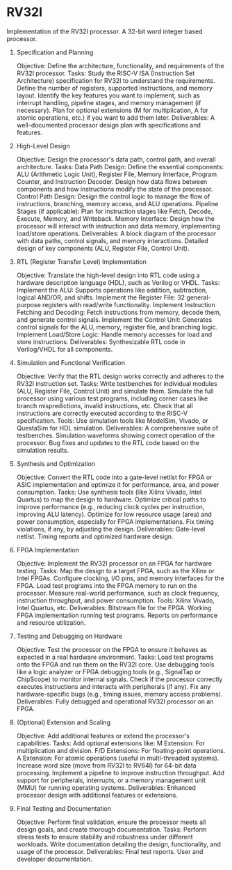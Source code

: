 # RV32I
Implementation of the RV32I processor. A 32-bit word integer based processor.

1. Specification and Planning

    Objective: Define the architecture, functionality, and requirements of the RV32I processor.
    Tasks:
        Study the RISC-V ISA (Instruction Set Architecture) specification for RV32I to understand the requirements.
        Define the number of registers, supported instructions, and memory layout.
        Identify the key features you want to implement, such as interrupt handling, pipeline stages, and memory management (if necessary).
        Plan for optional extensions (M for multiplication, A for atomic operations, etc.) if you want to add them later.
    Deliverables:
        A well-documented processor design plan with specifications and features.

2. High-Level Design

    Objective: Design the processor's data path, control path, and overall architecture.
    Tasks:
        Data Path Design:
            Define the essential components: ALU (Arithmetic Logic Unit), Register File, Memory Interface, Program Counter, and Instruction Decoder.
            Design how data flows between components and how instructions modify the state of the processor.
        Control Path Design:
            Design the control logic to manage the flow of instructions, branching, memory access, and ALU operations.
        Pipeline Stages (if applicable):
            Plan for instruction stages like Fetch, Decode, Execute, Memory, and Writeback.
        Memory Interface:
            Design how the processor will interact with instruction and data memory, implementing load/store operations.
    Deliverables:
        A block diagram of the processor with data paths, control signals, and memory interactions.
        Detailed design of key components (ALU, Register File, Control Unit).

3. RTL (Register Transfer Level) Implementation

    Objective: Translate the high-level design into RTL code using a hardware description language (HDL), such as Verilog or VHDL.
    Tasks:
        Implement the ALU: Supports operations like addition, subtraction, logical AND/OR, and shifts.
        Implement the Register File: 32 general-purpose registers with read/write functionality.
        Implement Instruction Fetching and Decoding: Fetch instructions from memory, decode them, and generate control signals.
        Implement the Control Unit: Generates control signals for the ALU, memory, register file, and branching logic.
        Implement Load/Store Logic: Handle memory accesses for load and store instructions.
    Deliverables:
        Synthesizable RTL code in Verilog/VHDL for all components.

4. Simulation and Functional Verification

    Objective: Verify that the RTL design works correctly and adheres to the RV32I instruction set.
    Tasks:
        Write testbenches for individual modules (ALU, Register File, Control Unit) and simulate them.
        Simulate the full processor using various test programs, including corner cases like branch mispredictions, invalid instructions, etc.
        Check that all instructions are correctly executed according to the RISC-V specification.
    Tools: Use simulation tools like ModelSim, Vivado, or QuestaSim for HDL simulation.
    Deliverables:
        A comprehensive suite of testbenches.
        Simulation waveforms showing correct operation of the processor.
        Bug fixes and updates to the RTL code based on the simulation results.

5. Synthesis and Optimization

    Objective: Convert the RTL code into a gate-level netlist for FPGA or ASIC implementation and optimize it for performance, area, and power consumption.
    Tasks:
        Use synthesis tools (like Xilinx Vivado, Intel Quartus) to map the design to hardware.
        Optimize critical paths to improve performance (e.g., reducing clock cycles per instruction, improving ALU latency).
        Optimize for low resource usage (area) and power consumption, especially for FPGA implementations.
        Fix timing violations, if any, by adjusting the design.
    Deliverables:
        Gate-level netlist.
        Timing reports and optimized hardware design.

6. FPGA Implementation

    Objective: Implement the RV32I processor on an FPGA for hardware testing.
    Tasks:
        Map the design to a target FPGA, such as the Xilinx or Intel FPGAs.
        Configure clocking, I/O pins, and memory interfaces for the FPGA.
        Load test programs into the FPGA memory to run on the processor.
        Measure real-world performance, such as clock frequency, instruction throughput, and power consumption.
    Tools: Xilinx Vivado, Intel Quartus, etc.
    Deliverables:
        Bitstream file for the FPGA.
        Working FPGA implementation running test programs.
        Reports on performance and resource utilization.

7. Testing and Debugging on Hardware

    Objective: Test the processor on the FPGA to ensure it behaves as expected in a real hardware environment.
    Tasks:
        Load test programs onto the FPGA and run them on the RV32I core.
        Use debugging tools like a logic analyzer or FPGA debugging tools (e.g., SignalTap or ChipScope) to monitor internal signals.
        Check if the processor correctly executes instructions and interacts with peripherals (if any).
        Fix any hardware-specific bugs (e.g., timing issues, memory access problems).
    Deliverables:
        Fully debugged and operational RV32I processor on an FPGA.

8. (Optional) Extension and Scaling

    Objective: Add additional features or extend the processor's capabilities.
    Tasks:
        Add optional extensions like:
            M Extension: For multiplication and division.
            F/D Extensions: For floating-point operations.
            A Extension: For atomic operations (useful in multi-threaded systems).
        Increase word size (move from RV32I to RV64I) for 64-bit data processing.
        Implement a pipeline to improve instruction throughput.
        Add support for peripherals, interrupts, or a memory management unit (MMU) for running operating systems.
    Deliverables:
        Enhanced processor design with additional features or extensions.

9. Final Testing and Documentation

    Objective: Perform final validation, ensure the processor meets all design goals, and create thorough documentation.
    Tasks:
        Perform stress tests to ensure stability and robustness under different workloads.
        Write documentation detailing the design, functionality, and usage of the processor.
    Deliverables:
        Final test reports.
        User and developer documentation.
